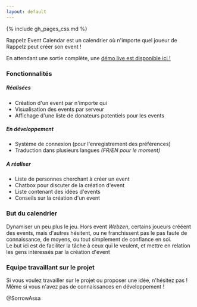 ```yaml
---
layout: default
---
```


{% include gh_pages_css.md %}

Rappelz Event Calendar est un calendrier où n'importe quel joueur de Rappelz peut créer son event !  

En attendant une sortie complète, une [démo live est disponible ici !](http://democalendar.stairwaytoweb.fr/index.php?lang=fr)

### Fonctionnalités

##### Réalisées
* Création d'un event par n'importe qui
* Visualisation des events par serveur
* Affichage d'une liste de donateurs potentiels pour les events

##### En développement
* Système de connexion (pour l'enregistrement des préférences)
* Traduction dans plusieurs langues *(FR/EN pour le moment)*

##### A réaliser
* Liste de personnes cherchant à créer un event
* Chatbox pour discuter de la création d'event
* Liste contenant des idées d'events
* Conseils sur la création d'un event

### But du calendrier 

Dynamiser un peu plus le jeu. Hors event *Webzen*, certains joueurs crééent des events, mais d'autres hésitent, ou ne franchissent pas le pas faute de connaissance, de moyens, ou tout simplement de confiance en soi.  
Le but ici est de faciliter la tâche à ceux qui le veulent, et mettre en relation les gens intéressés par la création d'event

### Equipe travaillant sur le projet

Si vous voulez travailler sur le projet ou proposer une idée, n'hésitez pas ! Même si vous n'avez pas de connaissances en développement !

@SorrowAssa
